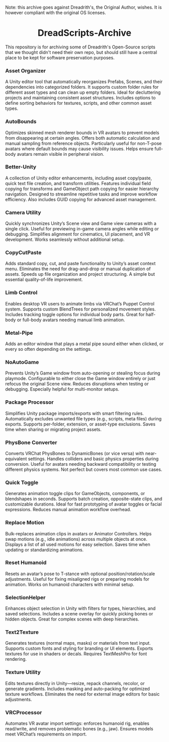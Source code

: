 Note: this archive goes against Dreadrith's, the Original Author, wishes. It is however compliant with the original OS licenses.

<div align="center">

# DreadScripts-Archive

</div>

This repository is for archiving some of Dreadrith's Open-Source scripts that we thought didn't need their own repo, but should still have a central place to be kept for software preservation purposes.

### Asset Organizer

A Unity editor tool that automatically reorganizes Prefabs, Scenes, and their dependencies into categorized folders. It supports custom folder rules for different asset types and can clean up empty folders. Ideal for decluttering projects and maintaining consistent asset structures. Includes options to define sorting behaviors for textures, scripts, and other common asset types.
### AutoBounds

Optimizes skinned mesh renderer bounds in VR avatars to prevent models from disappearing at certain angles. Offers both automatic calculation and manual sampling from reference objects. Particularly useful for non-T-pose avatars where default bounds may cause visibility issues. Helps ensure full-body avatars remain visible in peripheral vision.
### Better-Unity

A collection of Unity editor enhancements, including asset copy/paste, quick text file creation, and transform utilities. Features individual field copying for transforms and GameObject path copying for easier hierarchy navigation. Designed to streamline repetitive tasks and improve workflow efficiency. Also includes GUID copying for advanced asset management.
### Camera Utility

Quickly synchronizes Unity’s Scene view and Game view cameras with a single click. Useful for previewing in-game camera angles while editing or debugging. Simplifies alignment for cinematics, UI placement, and VR development. Works seamlessly without additional setup.
### CopyCutPaste

Adds standard copy, cut, and paste functionality to Unity’s asset context menu. Eliminates the need for drag-and-drop or manual duplication of assets. Speeds up file organization and project structuring. A simple but essential quality-of-life improvement.
### Limb Control

Enables desktop VR users to animate limbs via VRChat’s Puppet Control system. Supports custom BlendTrees for personalized movement styles. Includes tracking toggle options for individual body parts. Great for half-body or full-body avatars needing manual limb animation.

### Metal-Pipe

Adds an editor window that plays a metal pipe sound either when clicked, or every so often depending on the settings.

### NoAutoGame

Prevents Unity’s Game window from auto-opening or stealing focus during playmode. Configurable to either close the Game window entirely or just refocus the original Scene view. Reduces disruptions when testing or debugging. Especially helpful for multi-monitor setups.
### Package Processor

Simplifies Unity package imports/exports with smart filtering rules. Automatically excludes unwanted file types (e.g., scripts, meta files) during exports. Supports per-folder, extension, or asset-type exclusions. Saves time when sharing or migrating project assets.
### PhysBone Converter

Converts VRChat PhysBones to DynamicBones (or vice versa) with near-equivalent settings. Handles colliders and basic physics properties during conversion. Useful for avatars needing backward compatibility or testing different physics systems. Not perfect but covers most common use cases.
### Quick Toggle

Generates animation toggle clips for GameObjects, components, or blendshapes in seconds. Supports batch creation, opposite-state clips, and customizable durations. Ideal for fast prototyping of avatar toggles or facial expressions. Reduces manual animation workflow overhead.
### Replace Motion

Bulk-replaces animation clips in avatars or Animator Controllers. Helps swap motions (e.g., idle animations) across multiple objects at once. Displays a list of all used motions for easy selection. Saves time when updating or standardizing animations.
### Reset Humanoid

Resets an avatar’s pose to T-stance with optional position/rotation/scale adjustments. Useful for fixing misaligned rigs or preparing models for animation. Works on humanoid characters with minimal setup.
### SelectionHelper

Enhances object selection in Unity with filters for types, hierarchies, and saved selections. Includes a scene overlay for quickly picking bones or hidden objects. Great for complex scenes with deep hierarchies.
### Text2Texture

Generates textures (normal maps, masks) or materials from text input. Supports custom fonts and styling for branding or UI elements. Exports textures for use in shaders or decals. Requires TextMeshPro for font rendering.
### Texture Utility

Edits textures directly in Unity—resize, repack channels, recolor, or generate gradients. Includes masking and auto-packing for optimized texture workflows. Eliminates the need for external image editors for basic adjustments.

### VRCProcessor

Automates VR avatar import settings: enforces humanoid rig, enables read/write, and removes problematic bones (e.g., jaw). Ensures models meet VRChat’s requirements on import.
